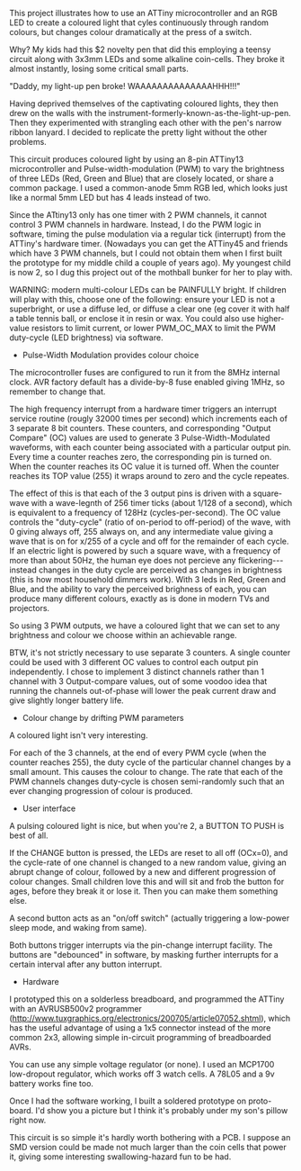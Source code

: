 This project illustrates how to use an ATTiny microcontroller and an
RGB LED to create a coloured light that cyles continuously through
random colours, but changes colour dramatically at the press of a
switch. 

Why?  My kids had this $2 novelty pen that did this employing a teensy
circuit along with 3x3mm LEDs and some alkaline coin-cells.  They
broke it almost instantly, losing some critical small parts.

"Daddy, my light-up pen broke!  WAAAAAAAAAAAAAAHHH!!!"  

Having deprived themselves of the captivating coloured lights, they
then drew on the walls with the
instrument-formerly-known-as-the-light-up-pen.  Then they experimented
with strangling each other with the pen's narrow ribbon lanyard.  I
decided to replicate the pretty light without the other problems.

This circuit produces coloured light by using an 8-pin ATTiny13
microcontroller and Pulse-width-modulation
(PWM) to vary the brightness of three LEDs (Red, Green and Blue) that
are closely located, or share a common package.   I used a
common-anode 5mm RGB led, which looks just like a normal 5mm LED but
has 4 leads instead of two.

Since the ATtiny13 only has one timer with 2 PWM channels, it cannot
control 3 PWM channels in hardware.  Instead, I do the PWM logic in
software, timing the pulse modulation via a regular tick (interrupt)
from the ATTiny's hardware timer.  (Nowadays you can get the ATTiny45
and friends which have 3 PWM channels, but I could not obtain them
when I first built the prototype for my middle child a couple of years
ago).   My youngest child is now 2, so I dug this project out of the
mothball bunker for her to play with.

WARNING: modern multi-colour LEDs can be PAINFULLY bright.  If
children will play with this, choose one of the following: ensure your
LED is not a superbright, or use a diffuse led, or diffuse a clear one
(eg cover it with half a table tennis ball, or enclose it in resin or wax.
You could also use higher-value resistors to limit current, or lower
PWM_OC_MAX to limit the PWM duty-cycle (LED brightness) via software.

* Pulse-Width Modulation provides colour choice

The microcontroller fuses are configured to run it from the 8MHz
internal clock.   AVR factory default has a divide-by-8 fuse enabled
giving 1MHz, so remember to change that.

The high frequency interrupt from a hardware timer triggers an
interrupt service routine (rougly 32000 times per second) which
increments each of 3 separate 8 bit counters.  These counters, and
corresponding "Output Compare" (OC) values are used to generate 3
Pulse-Width-Modulated waveforms, with each counter being associated
with a particular output pin.  Every time a counter reaches zero, the
corresponding pin is turned on.  When the counter reaches its OC value
it is turned off.  When the counter reaches its TOP value (255) it
wraps around to zero and the cycle repeates.

The effect of this is that each of the 3 output pins is driven with a
square-wave with a wave-legnth of 256 timer ticks (about 1/128 of a
second), which is equivalent to a frequency of 128Hz
(cycles-per-second).  The OC value controls the "duty-cycle" (ratio of
on-period to off-period) of the wave, with 0 giving always off, 255
always on, and any intermediate value giving a wave that is on for
x/255 of a cycle and off for the remainder of each cycle.  If an
electric light is powered by such a square wave, with a frequency of
more than about 50Hz, the human eye does not percieve any
flickering---instead changes in the duty cycle are perceived as
changes in brightness (this is how most household dimmers work).  With
3 leds in Red, Green and Blue, and the ability to vary the perceived
brighness of each, you can produce many different colours, exactly as is done
in modern TVs and projectors.

So using 3 PWM outputs, we have a coloured light that we can set to
any brightness and colour we choose within an achievable range.

BTW, it's not strictly necessary to use separate 3 counters.  A single counter
could be used with 3 different OC values to control each output pin
independently.  I chose to implement 3 distinct channels rather than 1
channel with 3 Output-compare values, out of some voodoo idea that
running the channels out-of-phase will lower the peak current draw and
give slightly longer battery life.

* Colour change by drifting PWM parameters

A coloured light isn't very interesting.

For each of the 3 channels, at the end of every PWM cycle (when the
counter reaches 255), the duty cycle of the particular channel changes
by a small amount.  This causes the colour to change.  The rate that
each of the PWM channels changes duty-cycle is chosen semi-randomly
such that an ever changing progression of colour is produced.


* User interface

A pulsing coloured light is nice, but when you're 2, a BUTTON TO PUSH
is best of all.

If the CHANGE button is pressed, the LEDs are reset to all off (OCx=0), and
the cycle-rate of one channel is changed to a new random value, giving
an abrupt change of colour, followed by a new and different
progression of colour changes.    Small children love this and will
sit and frob the button for ages, before they break it or lose it.
Then you can make them something else.

A second button acts as an "on/off switch" (actually triggering a low-power sleep
mode, and waking from same).   

Both buttons trigger interrupts via the pin-change interrupt facility.
The buttons are "debounced" in software, by masking further interrupts
for a certain interval after any button interrupt.

* Hardware

I prototyped this on a solderless breadboard, and programmed the
ATTiny with an AVRUSB500v2 programmer
(http://www.tuxgraphics.org/electronics/200705/article07052.shtml),
which has the useful advantage of using a 1x5 connector instead of the
more common 2x3, allowing simple in-circuit programming of
breadboarded AVRs.

You can use any simple voltage regulator (or none).  I used an MCP1700
low-dropout regulator, which works off 3 watch cells.   A 78L05 and a
9v battery works fine too.

Once I had the software working, I built a soldered prototype on
proto-board.    I'd show you a picture but I think it's probably under my
son's pillow right now.

This circuit is so simple it's hardly worth bothering with a PCB.
I suppose an SMD version could be made not much larger than the coin
cells that power it, giving some interesting swallowing-hazard fun to be
had.
